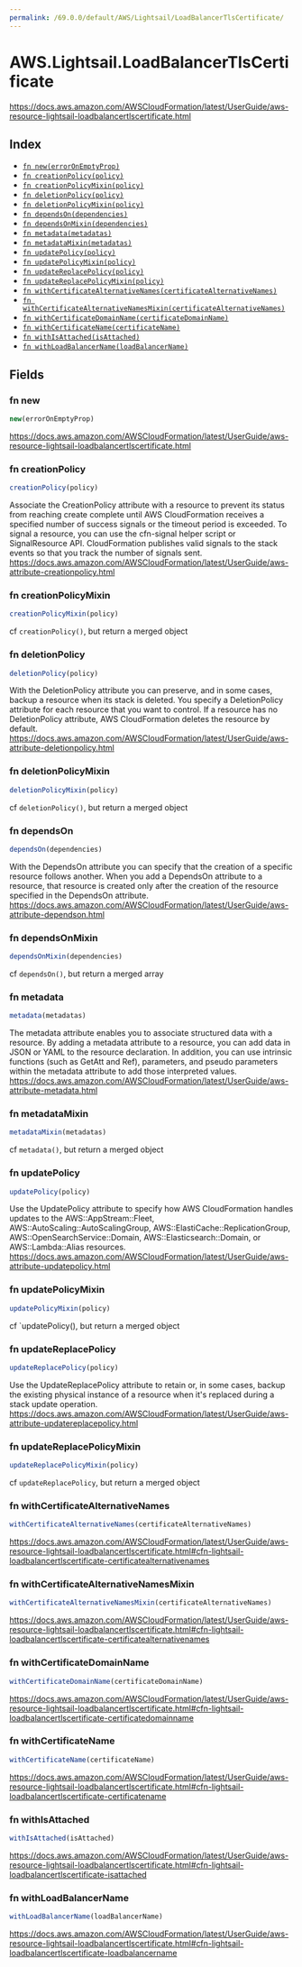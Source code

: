 ```yaml
---
permalink: /69.0.0/default/AWS/Lightsail/LoadBalancerTlsCertificate/
---
```


# AWS.Lightsail.LoadBalancerTlsCertificate

https://docs.aws.amazon.com/AWSCloudFormation/latest/UserGuide/aws-resource-lightsail-loadbalancertlscertificate.html

## Index

* [`fn new(errorOnEmptyProp)`](#fn-new)
* [`fn creationPolicy(policy)`](#fn-creationpolicy)
* [`fn creationPolicyMixin(policy)`](#fn-creationpolicymixin)
* [`fn deletionPolicy(policy)`](#fn-deletionpolicy)
* [`fn deletionPolicyMixin(policy)`](#fn-deletionpolicymixin)
* [`fn dependsOn(dependencies)`](#fn-dependson)
* [`fn dependsOnMixin(dependencies)`](#fn-dependsonmixin)
* [`fn metadata(metadatas)`](#fn-metadata)
* [`fn metadataMixin(metadatas)`](#fn-metadatamixin)
* [`fn updatePolicy(policy)`](#fn-updatepolicy)
* [`fn updatePolicyMixin(policy)`](#fn-updatepolicymixin)
* [`fn updateReplacePolicy(policy)`](#fn-updatereplacepolicy)
* [`fn updateReplacePolicyMixin(policy)`](#fn-updatereplacepolicymixin)
* [`fn withCertificateAlternativeNames(certificateAlternativeNames)`](#fn-withcertificatealternativenames)
* [`fn withCertificateAlternativeNamesMixin(certificateAlternativeNames)`](#fn-withcertificatealternativenamesmixin)
* [`fn withCertificateDomainName(certificateDomainName)`](#fn-withcertificatedomainname)
* [`fn withCertificateName(certificateName)`](#fn-withcertificatename)
* [`fn withIsAttached(isAttached)`](#fn-withisattached)
* [`fn withLoadBalancerName(loadBalancerName)`](#fn-withloadbalancername)

## Fields

### fn new

```ts
new(errorOnEmptyProp)
```

https://docs.aws.amazon.com/AWSCloudFormation/latest/UserGuide/aws-resource-lightsail-loadbalancertlscertificate.html

### fn creationPolicy

```ts
creationPolicy(policy)
```

Associate the CreationPolicy attribute with a resource to prevent its status from reaching create complete until AWS CloudFormation receives a specified number of success signals or the timeout period is exceeded. To signal a resource, you can use the cfn-signal helper script or SignalResource API. CloudFormation publishes valid signals to the stack events so that you track the number of signals sent. 
https://docs.aws.amazon.com/AWSCloudFormation/latest/UserGuide/aws-attribute-creationpolicy.html

### fn creationPolicyMixin

```ts
creationPolicyMixin(policy)
```

cf `creationPolicy()`, but return a merged object

### fn deletionPolicy

```ts
deletionPolicy(policy)
```

With the DeletionPolicy attribute you can preserve, and in some cases, backup a resource when its stack is deleted. You specify a DeletionPolicy attribute for each resource that you want to control. If a resource has no DeletionPolicy attribute, AWS CloudFormation deletes the resource by default. 
https://docs.aws.amazon.com/AWSCloudFormation/latest/UserGuide/aws-attribute-deletionpolicy.html

### fn deletionPolicyMixin

```ts
deletionPolicyMixin(policy)
```

cf `deletionPolicy()`, but return a merged object

### fn dependsOn

```ts
dependsOn(dependencies)
```

With the DependsOn attribute you can specify that the creation of a specific resource follows another. When you add a DependsOn attribute to a resource, that resource is created only after the creation of the resource specified in the DependsOn attribute. 
https://docs.aws.amazon.com/AWSCloudFormation/latest/UserGuide/aws-attribute-dependson.html

### fn dependsOnMixin

```ts
dependsOnMixin(dependencies)
```

cf `dependsOn()`, but return a merged array

### fn metadata

```ts
metadata(metadatas)
```

The metadata attribute enables you to associate structured data with a resource. By adding a metadata attribute to a resource, you can add data in JSON or YAML to the resource declaration. In addition, you can use intrinsic functions (such as GetAtt and Ref), parameters, and pseudo parameters within the metadata attribute to add those interpreted values. 
https://docs.aws.amazon.com/AWSCloudFormation/latest/UserGuide/aws-attribute-metadata.html

### fn metadataMixin

```ts
metadataMixin(metadatas)
```

cf `metadata()`, but return a merged object

### fn updatePolicy

```ts
updatePolicy(policy)
```

Use the UpdatePolicy attribute to specify how AWS CloudFormation handles updates to the AWS::AppStream::Fleet, AWS::AutoScaling::AutoScalingGroup, AWS::ElastiCache::ReplicationGroup, AWS::OpenSearchService::Domain, AWS::Elasticsearch::Domain, or AWS::Lambda::Alias resources. 
https://docs.aws.amazon.com/AWSCloudFormation/latest/UserGuide/aws-attribute-updatepolicy.html

### fn updatePolicyMixin

```ts
updatePolicyMixin(policy)
```

cf `updatePolicy(), but return a merged object

### fn updateReplacePolicy

```ts
updateReplacePolicy(policy)
```

Use the UpdateReplacePolicy attribute to retain or, in some cases, backup the existing physical instance of a resource when it's replaced during a stack update operation. 
https://docs.aws.amazon.com/AWSCloudFormation/latest/UserGuide/aws-attribute-updatereplacepolicy.html

### fn updateReplacePolicyMixin

```ts
updateReplacePolicyMixin(policy)
```

cf `updateReplacePolicy`, but return a merged object

### fn withCertificateAlternativeNames

```ts
withCertificateAlternativeNames(certificateAlternativeNames)
```

https://docs.aws.amazon.com/AWSCloudFormation/latest/UserGuide/aws-resource-lightsail-loadbalancertlscertificate.html#cfn-lightsail-loadbalancertlscertificate-certificatealternativenames

### fn withCertificateAlternativeNamesMixin

```ts
withCertificateAlternativeNamesMixin(certificateAlternativeNames)
```

https://docs.aws.amazon.com/AWSCloudFormation/latest/UserGuide/aws-resource-lightsail-loadbalancertlscertificate.html#cfn-lightsail-loadbalancertlscertificate-certificatealternativenames

### fn withCertificateDomainName

```ts
withCertificateDomainName(certificateDomainName)
```

https://docs.aws.amazon.com/AWSCloudFormation/latest/UserGuide/aws-resource-lightsail-loadbalancertlscertificate.html#cfn-lightsail-loadbalancertlscertificate-certificatedomainname

### fn withCertificateName

```ts
withCertificateName(certificateName)
```

https://docs.aws.amazon.com/AWSCloudFormation/latest/UserGuide/aws-resource-lightsail-loadbalancertlscertificate.html#cfn-lightsail-loadbalancertlscertificate-certificatename

### fn withIsAttached

```ts
withIsAttached(isAttached)
```

https://docs.aws.amazon.com/AWSCloudFormation/latest/UserGuide/aws-resource-lightsail-loadbalancertlscertificate.html#cfn-lightsail-loadbalancertlscertificate-isattached

### fn withLoadBalancerName

```ts
withLoadBalancerName(loadBalancerName)
```

https://docs.aws.amazon.com/AWSCloudFormation/latest/UserGuide/aws-resource-lightsail-loadbalancertlscertificate.html#cfn-lightsail-loadbalancertlscertificate-loadbalancername